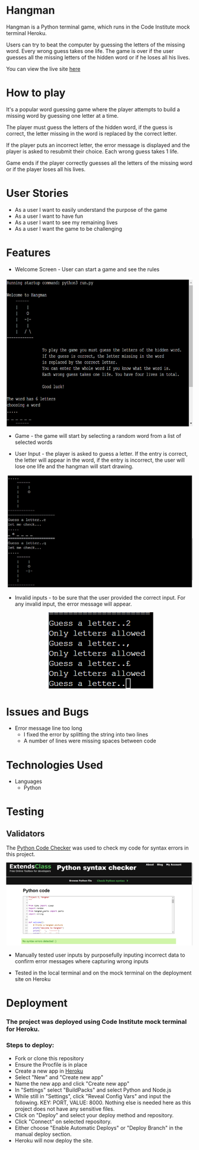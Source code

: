 # Hangman

Hangman is a Python terminal game, which runs in the Code Institute mock terminal Heroku. 

Users can try to beat the computer by guessing the letters of the missing word. Every wrong guess takes one life. The game is over if the user guesses all the missing letters of the hidden word or if he loses all his lives.

You can view the live site [here](https://kevin-hangman-76c4200876e2.herokuapp.com/)

# How to play

It's a popular word guessing game where the player attempts to build a missing word by guessing one letter at a time. 

The player must guess the letters of the hidden word, if the guess is correct, the letter missing in the word is replaced by the correct letter.

If the player puts an incorrect letter, the error message is displayed and the player is asked to resubmit their choice. Each wrong guess takes 1 life. 


Game ends if the player correctly guesses all the letters of the missing word or if the player loses all his lives.

# User Stories 

- As a user I want to easily understand the purpose of the game
- As a user I want to have fun
- As a user I want to see my remaining lives
- As a user I want the game to be challenging 

# Features

- Welcome Screen - User can start a game and see the rules

<p align="center">
<img src="readme-assets/screenshot1.png" width="600px" height="400">
</p>

- Game - the game will start by selecting a random word from a list of selected words

- User Input - the player is asked to guess a letter. If the entry is correct, the letter will appear in the word, if the entry is incorrect, the user will lose one life and the hangman will start drawing.

<p align="center">
<img src="readme-assets/screenshot2.png">
</p>

- Invalid inputs - to be sure that the user provided  the correct input. For any invalid input, the error message  will appear.

<p align="center">
<img src="readme-assets/screenshot3.png">
</p>

# Issues and Bugs
 - Error message line too long
    - I fixed the error by splitting the string into two lines
    - A number of lines were missing spaces between code

# Technologies Used
- Languages 
    - Python

# Testing
## Validators
The [Python Code Checker](https://extendsclass.com/python-tester.html) was used to check my code for syntax errors in this project.

<p align="center">
<img src="readme-assets/screenshot4.png">
</p>

- Manually tested user inputs by purposefully inputing incorrect data to confirm error messages where capturing wrong inputs

- Tested in the local terminal and on the mock terminal on the deployment site on Heroku 

# Deployment 
### The project was deployed using Code Institute mock terminal for Heroku.

### Steps to deploy:
- Fork or clone this repository
- Ensure the Procfile is in place
- Create a new app in [Heroku](https://id.heroku.com/login)
- Select "New" and "Create new app"
- Name the new app and click "Create new app"
- In "Settings" select "BuildPacks" and select Python and Node.js
- While still in "Settings", click "Reveal Config Vars" and input the following. KEY: PORT, VALUE: 8000. Nothing else is needed here as this project does not have any sensitive files.
- Click on "Deploy" and select your deploy method and repository.
- Click "Connect" on selected repository.
- Either choose "Enable Automatic Deploys" or "Deploy Branch" in the manual deploy section.
- Heroku will now deploy the site.